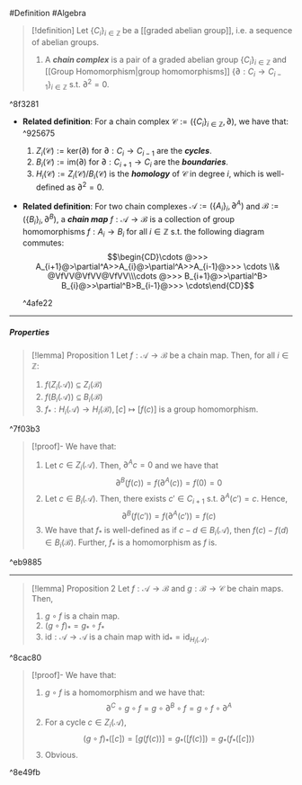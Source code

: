 #Definition #Algebra 

> [!definition]
> Let $\{ C_{i} \}_{i\in \mathbb{Z}}$ be a [[graded abelian group]], i.e. a sequence of abelian groups. 
> 1. A ***chain complex*** is a pair of a graded abelian group $\{ C_{i} \}_{i\in \mathbb{Z}}$ and [[Group Homomorphism|group homomorphisms]] $\{ \partial:C_{i}\to C_{i-1} \}_{i\in \mathbb{Z}}$ s.t. $\partial^{2}=0$. 

^8f3281

- **Related definition**: For a chain complex $\mathcal{C}:=(\{ C_{i} \}_{i\in \mathbb{Z}},\partial)$, we have that: ^925675
	1. $Z_{i}(\mathcal{C}):=\text{ker}(\partial)$ for $\partial:C_{i}\to C_{i-1}$ are the ***cycles***.
	2. $B_{i}(\mathcal{C}):=\text{im}(\partial)$ for $\partial:C_{i+1}\to C_{i}$ are the ***boundaries***.
	3. $H_{i}(\mathcal{C}):=Z_{i}(\mathcal{C}) / B_{i}(\mathcal{C})$ is the ***homology*** of $\mathcal{C}$ in degree $i$, which is well-defined as $\partial^{2}=0$. 
- **Related definition**: For two chain complexes $\mathcal{A}:=(\{ A_{i} \}_{i},\partial^A)$ and $\mathcal{B}:=(\{ B_{i} \}_{i},\partial^B)$, a ***chain map*** $f:\mathcal{A}\to \mathcal{B}$ is a collection of group homomorphisms $f:A_{i}\to B_{i}$ for all $i\in \mathbb{Z}$ s.t. the following diagram commutes:
  $$\begin{CD}\cdots @>>> A_{i+1}@>\partial^A>>A_{i}@>\partial^A>>A_{i-1}@>>> \cdots
  \\& @VfVV@VfVV@VfVV\\\cdots @>>> B_{i+1}@>>\partial^B> B_{i}@>>\partial^B>B_{i-1}@>>> \cdots\end{CD}$$ 
  
  ^4afe22
  
---
##### Properties
> [!lemma] Proposition 1
> Let $f:\mathcal{A}\to \mathcal{B}$ be a chain map. Then, for all $i\in \mathbb{Z}$:
> 1. $f(Z_{i}(\mathcal{A}))\subseteq Z_{i}(\mathcal{B})$
> 2. $f(B_{i}(\mathcal{A}))\subseteq B_{i}(\mathcal{B})$
> 3. $f_{*}:H_{i}(\mathcal{A})\to H_{i}(\mathcal{B}),[c]\mapsto[f(c)]$ is a group homomorphism.

^7f03b3

> [!proof]-
> We have that:
> 1. Let $c\in Z_{i}(\mathcal{A})$. Then, $\partial^A c=0$ and we have that $$\partial^B(f(c))=f(\partial^A(c))=f(0)=0$$
> 2. Let $c\in B_{i}(\mathcal{A})$. Then, there exists $c'\in C_{i+1}$ s.t. $\partial^A(c')=c$. Hence, $$\partial^B(f(c'))=f(\partial^A(c'))=f(c)$$
> 3. We have that $f_{*}$ is well-defined as if $c-d\in B_{i}(\mathcal{A})$, then $f(c)-f(d)\in B_{i}(\mathcal{B})$. Further, $f_{*}$ is a homomorphism as $f$ is. 

^eb9885

---
> [!lemma] Proposition 2
> Let $f:\mathcal{A}\to \mathcal{B}$ and $g:\mathcal{B}\to \mathcal{C}$ be chain maps. Then, 
> 1. $g \circ f$ is a chain map.
> 2. $(g\circ f)_{*}=g_{*}\circ f_{*}$
> 3. $\text{id}:\mathcal{A}\to \mathcal{A}$ is a chain map with $\text{id}_{*}=\text{id}_{H_{i}(\mathcal{A})}$.

^8cac80

> [!proof]-
> We have that:
> 1. $g\circ f$ is a homomorphism and we have that: $$\partial^C\circ  g \circ  f=g\circ  \partial^B \circ  f=g\circ f\circ  \partial^A$$
> 2. For a cycle $c\in Z_{i}(\mathcal{A})$, $$(g\circ f)_{*}([c])=[g(f(c))]=g_{*}([f(c)])=g_{*}(f_{*}([c]))$$
> 3. Obvious. 

^8e49fb
